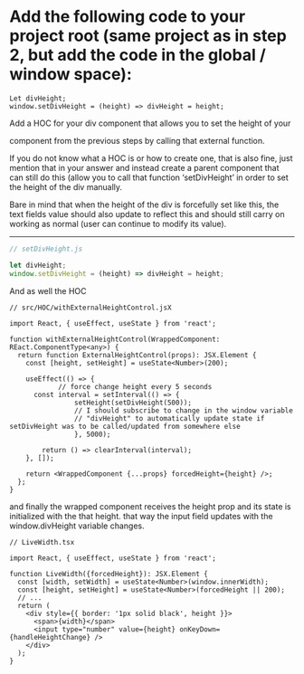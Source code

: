 # Add the following code to your project root (same project as in step 2, but add the code in the global / window space):

    Let divHeight;
    window.setDivHeight = (height) => divHeight = height;

Add a HOC for your div component that allows you to set the height of your <div/> component from the previous steps by calling that external function.

If you do not know what a HOC is or how to create one, that is also fine, just mention that in your answer and instead create a parent component that can still do this (allow you to call that function ‘setDivHeight’ in order to set the height of the div manually.

Bare in mind that when the height of the div is forcefully set like this, the text fields value should also update to reflect this and should still carry on working as normal (user can continue to modify its value).

___

```javascript
// setDivHeight.js

let divHeight;
window.setDivHeight = (height) => divHeight = height;
```

And as well the HOC

```tsx
// src/HOC/withExternalHeightControl.jsX

import React, { useEffect, useState } from 'react';

function withExternalHeightControl(WrappedComponent: REact.ComponentType<any>) {
  return function ExternalHeightControl(props): JSX.Element {
    const [height, setHeight] = useState<Number>(200);

    useEffect(() => {
			// force change height every 5 seconds
      const interval = setInterval(() => {
				setHeight(setDivHeight(500));
				// I should subscribe to change in the window variable
				// "divHeight" to automatically update state if setDivHeight was to be called/updated from somewhere else
				}, 5000);

  		return () => clearInterval(interval);
    }, []);

    return <WrappedComponent {...props} forcedHeight={height} />;
  };
}
```

and finally the wrapped component receives the height prop and its state is initialized with the that height.
that way the input field updates with the window.divHeight variable changes.


```tsx
// LiveWidth.tsx

import React, { useEffect, useState } from 'react';

function LiveWidth({forcedHeight}): JSX.Element {
  const [width, setWidth] = useState<Number>(window.innerWidth);
  const [height, setHeight] = useState<Number>(forcedHeight || 200);
  // ...
  return (
    <div style={{ border: '1px solid black', height }}>
      <span>{width}</span>
      <input type="number" value={height} onKeyDown={handleHeightChange} />
    </div>
  );
}
```